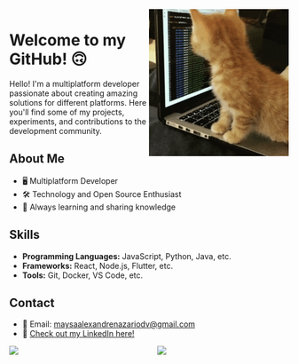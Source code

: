 <img src="Cat Coding GIF.gif" style="max-width: 50%; height: auto;" align="right">

 <h1>Welcome to my GitHub! 🙃</h1>

Hello! I'm a multiplatform developer passionate about creating amazing solutions for different platforms. Here you'll find some of my projects, experiments, and contributions to the development community.

## About Me

- 🖥️ Multiplatform Developer
- 🛠️ Technology and Open Source Enthusiast
- 🌱 Always learning and sharing knowledge

## Skills

- **Programming Languages:** JavaScript, Python, Java, etc.
- **Frameworks:** React, Node.js, Flutter, etc.
- **Tools:** Git, Docker, VS Code, etc.

## Contact

- 📧 Email: maysaalexandrenazariodv@gmail.com
- 💼 <a href="https://www.linkedin.com/in/maysa-alexandre-nazario-61aa7a272/" target="_blank">Check out my LinkedIn here!</a>

<div style="display: flex;">
  <img src="https://github-readme-stats.vercel.app/api?username=maysanazario&show_icons=true&theme=radical" style="width: 48%; margin-right: 5%;">
  <img src="https://github-readme-stats.vercel.app/api/top-langs/?username=maysanazario&layout=compact&theme=radical" style="width: 36%;">
</div>
